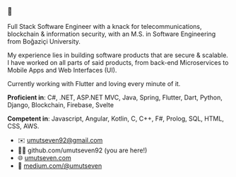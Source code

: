 ### 🖖

Full Stack Software Engineer with a knack for telecommunications, blockchain & information security, with an M.S. in Software Engineering from Boğaziçi University.

My experience lies in building software products that are secure & scalable. I have worked on all parts of said products, from back-end Microservices to Mobile Apps and Web Interfaces (UI).

Currently working with Flutter and loving every minute of it.

__Proficient in__: C#, .NET, ASP.NET MVC, Java, Spring, Flutter, Dart, Python, Django, Blockchain, Firebase, Svelte

__Competent in__: Javascript, Angular, Kotlin, C, C++, F#, Prolog, SQL, HTML, CSS, AWS.

- ✉️ umutseven92@gmail.com
- 👨‍💻 github.com/umutseven92 (you are here!)
- 🌐 [umutseven.com](https://www.umutseven.com)
- 📰 [medium.com/@umutseven](https://medium.com/@umutseven)
